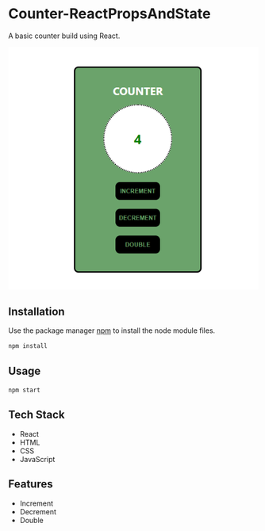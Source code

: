 # Counter-ReactPropsAndState

A basic counter build using React.

<img src="https://github.com/Jasmine-Shaikh/Counter-ReactPropsAndState/blob/master/Counter.PNG"/>

## Installation

Use the package manager [npm](https://docs.npmjs.com/cli/v6/commands/npm-install) to install the node module files.

```bash
npm install
```

## Usage

```python
npm start
```

## Tech Stack
- React
- HTML
- CSS
- JavaScript

## Features
- Increment
- Decrement
- Double

